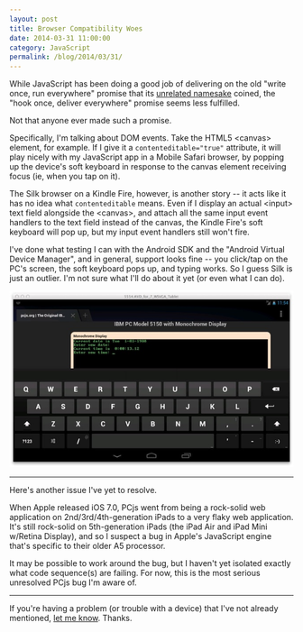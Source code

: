 ```yaml
---
layout: post
title: Browser Compatibility Woes
date: 2014-03-31 11:00:00
category: JavaScript
permalink: /blog/2014/03/31/
---
```


While JavaScript has been doing a good job of delivering on the old "write once, run everywhere" promise that its
[unrelated namesake](http://www.java.com) coined, the "hook once, deliver everywhere" promise seems less fulfilled.

Not that anyone ever made such a promise.

Specifically, I'm talking about DOM events.  Take the HTML5 &lt;canvas&gt; element, for example.  If I give 
it a `contenteditable="true"` attribute, it will play nicely with my JavaScript app in a Mobile Safari browser,
by popping up the device's soft keyboard in response to the canvas element receiving focus (ie, when you tap on it).

The Silk browser on a Kindle Fire, however, is another story -- it acts like it has no idea what `contenteditable`
means.  Even if I display an actual &lt;input&gt; text field alongside the &lt;canvas&gt;, and attach all the same
input event handlers to the text field instead of the canvas, the Kindle Fire's soft keyboard will pop up, but my
input event handlers still won't fire.

I've done what testing I can with the Android SDK and the "Android Virtual Device Manager", and in general, support
looks fine -- you click/tap on the PC's screen, the soft keyboard pops up, and typing works.  So I guess Silk is just
an outlier.  I'm not sure what I'll do about it yet (or even what I can do).

![PCjs in AVD](/blog/images/avd-tablet.jpg)

---

Here's another issue I've yet to resolve.

When Apple released iOS 7.0, PCjs went from being a rock-solid web application on
2nd/3rd/4th-generation iPads to a very flaky web application.  It's still rock-solid on 5th-generation iPads
(the iPad Air and iPad Mini w/Retina Display), and so I suspect a bug in Apple's JavaScript engine that's specific
to their older A5 processor.

It may be possible to work around the bug, but I haven't yet isolated exactly what code
sequence(s) are failing.  For now, this is the most serious unresolved PCjs bug I'm aware of.

---

If you're having a problem (or trouble with a device) that I've not already mentioned, [let me know](mailto:Jeff@pcjs.org).
Thanks.
